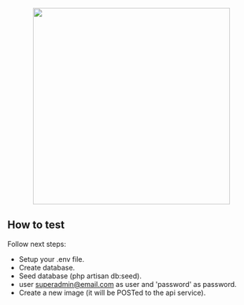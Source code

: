 <p align="center"><a href="https://laravel.com" target="_blank"><img src="https://raw.githubusercontent.com/laravel/art/master/logo-lockup/5%20SVG/2%20CMYK/1%20Full%20Color/laravel-logolockup-cmyk-red.svg" width="400"></a></p>

## How to test

Follow next steps:

- Setup your .env file.
- Create database.
- Seed database (php artisan db:seed).
- user superadmin@email.com as user and 'password' as password.
- Create a new image (it will be POSTed to the api service).